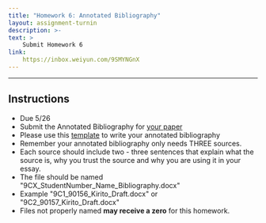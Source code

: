 ```yaml
---
title: "Homework 6: Annotated Bibliography"
layout: assignment-turnin
description: >-
text: >
    Submit Homework 6
link: 
    https://inbox.weiyun.com/9SMYNGnX
---
```

---
## Instructions
- Due 5/26
- Submit the Annotated Bibliography for [your paper](/sks/spring2024/9C-english/assignment3)
- Please use this [template](/docs/MLA_Annotated_Bibliography_Template.docx) to write your annotated bibliography
- Remember your annotated bibliography only needs THREE sources.
- Each source should include two - three sentences that explain what the source is, why you trust the source and why you are using it in your essay.
- The file should be named "9CX_StudentNumber_Name_Bibliography.docx"
- Example "9C1_90156_Kirito_Draft.docx" or "9C2_90157_Kirito_Draft.docx"
- Files not properly named **may receive a zero** for this homework. 

